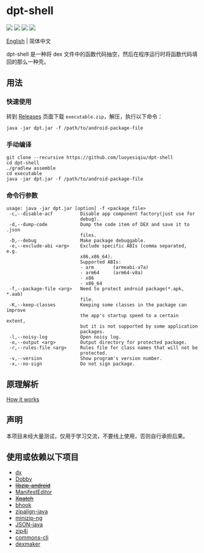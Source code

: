 # dpt-shell

[![](https://img.shields.io/github/license/luoyesiqiu/dpt-shell)](https://github.com/luoyesiqiu/dpt-shell/blob/main/LICENSE) [![](https://img.shields.io/github/downloads/luoyesiqiu/dpt-shell/total?color=blue)](https://github.com/luoyesiqiu/dpt-shell/releases/latest) [![](https://img.shields.io/github/issues-raw/luoyesiqiu/dpt-shell?color=red)](https://github.com/luoyesiqiu/dpt-shell/issues) ![](https://img.shields.io/badge/Android-5.0%2B-brightgreen)

[English](./README.md) | 简体中文 

dpt-shell 是一种将 dex 文件中的函数代码抽空，然后在程序运行时将函数代码填回的那么一种壳。

## 用法

### 快速使用

转到 [Releases](https://github.com/luoyesiqiu/dpt-shell/releases/latest) 页面下载 `executable.zip`，解压，执行以下命令：

```shell
java -jar dpt.jar -f /path/to/android-package-file
```

### 手动编译

```shell
git clone --recursive https://github.com/luoyesiqiu/dpt-shell
cd dpt-shell
./gradlew assemble
cd executable
java -jar dpt.jar -f /path/to/android-package-file
```

### 命令行参数

```text
usage: java -jar dpt.jar [option] -f <package_file>
 -c,--disable-acf          Disable app component factory(just use for
                           debug).
 -d,--dump-code            Dump the code item of DEX and save it to .json
                           files.
 -D,--debug                Make package debuggable.
 -e,--exclude-abi <arg>    Exclude specific ABIs (comma separated, e.g.
                           x86,x86_64).
                           Supported ABIs:
                           - arm       (armeabi-v7a)
                           - arm64     (arm64-v8a)
                           - x86
                           - x86_64
 -f,--package-file <arg>   Need to protect android package(*.apk, *.aab)
                           file.
 -K,--keep-classes         Keeping some classes in the package can improve
                           the app's startup speed to a certain extent,
                           but it is not supported by some application
                           packages.
 -l,--noisy-log            Open noisy log.
 -o,--output <arg>         Output directory for protected package.
 -r,--rules-file <arg>     Rules file for class names that will not be
                           protected.
 -v,--version              Show program's version number.
 -x,--no-sign              Do not sign package.
```

## 原理解析

[How it works](doc/HowItWorks.zh-CN.md)

## 声明

本项目未经大量测试，仅用于学习交流，不要线上使用，否则自行承担后果。

## 使用或依赖以下项目

- [dx](https://android.googlesource.com/platform/dalvik/+/refs/heads/master/dx/)
- [Dobby](https://github.com/jmpews/Dobby)
- ~~[libzip-android](https://github.com/julienr/libzip-android)~~
- [ManifestEditor](https://github.com/WindySha/ManifestEditor)
- ~~[Xpatch](https://github.com/WindySha/Xpatch)~~
- [bhook](https://github.com/bytedance/bhook)
- [zipalign-java](https://github.com/Iyxan23/zipalign-java)
- [minizip-ng](https://github.com/zlib-ng/minizip-ng)
- [JSON-java](https://github.com/stleary/JSON-java)
- [zip4j](https://github.com/srikanth-lingala/zip4j)
- [commons-cli](https://github.com/apache/commons-cli)
- [dexmaker](https://android.googlesource.com/platform/external/dexmaker)